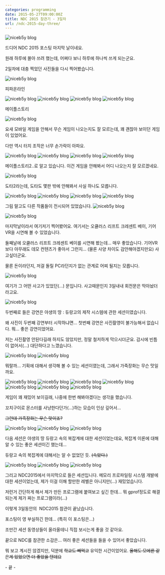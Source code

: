 ```yaml
---
categories: programming
date: 2015-05-27T09:00:00Z
title: NDC 2015 참관기 - 3일차
url: /ndc-2015-day-three/
---
```


<img src="/images/410QAxjrb.jpg" alt="niceb5y blog">

드디어 NDC 2015 포스팅 마지막 날이네요.

원래 하루에 몰아 쓰려 했는데, 어쩌다 보니 하루에 하나씩 쓰게 되는군요.

2일차에 대충 찍었던 사진들을 다시 찍어봤습니다.

<img src="/images/Vk1BCxjHb.jpg" alt="niceb5y blog">

피파온라인

<img src="/images/VkEICeoHb.jpg" alt="niceb5y blog">

<img src="/images/Nk7PAesr-.jpg" alt="niceb5y blog">

<img src="/images/VJHORxirW.jpg" alt="niceb5y blog">

<img src="/images/41FYRgiHb.jpg" alt="niceb5y blog">

메이플스토리

<img src="/images/4yCn0xsrW.jpg" alt="niceb5y blog">

요새 모바일 게임을 안해서 무슨 게임이 나오는지도 잘 모르는데, 꽤 괜찮아 보이던 게임이 있었어요.

다만 역시 터치 조작은 너무 손가락이 아파요.

<img src="/images/4yPC0xsrZ.jpg" alt="niceb5y blog">

<img src="/images/EyPkybsBW.jpg" alt="niceb5y blog">

<img src="/images/41IlJ-jrW.jpg" alt="niceb5y blog">

<img src="/images/NywWk-jBZ.jpg" alt="niceb5y blog">

메이플스토리2..로 알고 있습니다. 이건 게임을 안해봐서 어디 나오는지 잘 모르겠네요.

<img src="/images/EySN1ZiHW.jpg" alt="niceb5y blog">

도타2라는데, 도타도 몇판 밖에 안해봐서 사실 하나도 모릅니다.

<img src="/images/VJTwyWjBZ.jpg" alt="niceb5y blog">

<img src="/images/Ek3O1biSZ.jpg" alt="niceb5y blog">

<img src="/images/NJgc1Wirb.jpg" alt="niceb5y blog">

<img src="/images/Nyp9J-iBW.jpg" alt="niceb5y blog">

그림 말고도 다른 작품들이 전시되어 있었습니다.
<img src="/images/EJZn1bjrb.jpg" alt="niceb5y blog">

<img src="/images/4Jxp1bjrZ.jpg" alt="niceb5y blog">

마지막날이라서 여기저기 찍어봤어요. 여기서는 오큘러스 리프트 크레센트 베이, 기어VR을 시연해 볼 수 있었습니다.

둘째날에 오큘러스 리프트 크레센트 베이를 시연해 봤는데... 매우 좋았습니다. 기어VR보다 아무래도 데모 컨텐츠가 좋아서 그런지... (물론 사양 차이도 감안해야겠지만요) 사고싶더군요.

물론 돈이라던지, 저걸 돌릴 PC라던지가 없는 관계로 어찌 될지는 모릅니다.

<img src="/images/EJZylbjr-.jpg" alt="niceb5y blog">

여기가 그 어떤 사고가 있었던(...) 문입니다. 사고때문인지 3일내내 회전문은 막아놨더라고요.

<img src="/images/N19xeZoSb.jpg" alt="niceb5y blog">

두번째로 들은 강연은 야생의 땅 : 듀랑고의 제작 시스템에 관한 세션이였습니다.

왜 사진이 두번째 강연부터 시작하냐면... 첫번째 강연은 사진촬영이 불가능해서 없습니다. 뭐... 좋은 강연이었어요.

저는 사진촬영 안된다길래 하지도 않았지만, 정말 철저하게 막으시더군요. 감시에 빈틈이 없어서(...) 대단하다고 느꼈습니다.

<img src="/images/EJfmxbiS-.jpg" alt="niceb5y blog">

<img src="/images/VJXNeZoBb.jpg" alt="niceb5y blog">

뭐랄까... 기획에 대해서 생각해 볼 수 있는 세션이였는데, 그래서 가죽장화는 무슨 맛일까요.

<img src="/images/VyrGZ-iSb.jpg" alt="niceb5y blog">

<img src="/images/4JRGZ-sBW.jpg" alt="niceb5y blog">

<img src="/images/NyKmW-orb.jpg" alt="niceb5y blog">

<img src="/images/4yWEWbsS-.jpg" alt="niceb5y blog">

<img src="/images/NkiNW-jB-.jpg" alt="niceb5y blog">

<img src="/images/NkJUb-sSW.jpg" alt="niceb5y blog">

<img src="/images/N16LZ-sHb.jpg" alt="niceb5y blog">

게임이 꽤 재밌어 보이길래, 나중에 한번 해봐야겠다는 생각을 했습니다.

꼬치구이로 몬스터를 사냥한다던가(...)하는 모습이 인상 깊어서...

<del>그런데 가죽장화는 무슨 맛이죠?</del>

<img src="/images/Ey_wWWiBZ.jpg" alt="niceb5y blog">

<img src="/images/EysOWbjHZ.jpg" alt="niceb5y blog">

<img src="/images/EyUKZWsHb.jpg" alt="niceb5y blog">

다음 세션은 야생의 땅 듀랑고 속의 복잡계에 대한 세션이었는데요, 복잡계 이론에 대해 알 수 있는 좋은 세션이긴 했는데...

듀랑고 속의 복잡계에 대해서는 알 수 없었던 듯. <del>(속았다.)</del>

<img src="/images/EJKiZWirb.jpg" alt="niceb5y blog">

<img src="/images/4kKnbZsSW.jpg" alt="niceb5y blog">

<img src="/images/4JU6b-sSb.jpg" alt="niceb5y blog">

그리고 NDC2015에서 마지막으로 들은 세션입니다. 메모리 프로파일링 시스템 개발에 대한 세션이었는데, 제가 이걸 이해 할만한 레벨은 아니지만(...) 재밌었습니다.

저런거 간단하게 해서 제가 만든 프로그램에 붙여보고 싶긴 한데... 뭐 gprof정도로 해결되는게 제가 짜는 프로그램이라(...)

이렇게 3일동안의  NDC2015 참관이 끝났습니다.

포스팅이 영 부실하긴 한데... (특히 이 포스팅은...)

조만간 세션 동영상들이 올라올테니 직접 보시는게 좋을 것 같아요.

끝으로 NDC를 참관한 소감은... 여러 좋은 세션들을 들을 수 있어서 좋았습니다.

뭐 보고 계시진 않겠지만, 덕분에 <del>학교도 빼먹고</del> 유익한 시간이었어요. <del>올해도 모에론 같은게 있었으면 더 좋았을 텐데요</del>

\- 끝 \-
